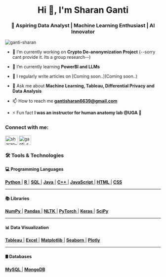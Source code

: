 <h1 align="center">Hi 👋, I'm Sharan Ganti</h1>
<h3 align="center">🚀 Aspiring Data Analyst | Machine Learning Enthusiast | AI Innovator</h3>

<p align="left"> <img src="https://komarev.com/ghpvc/?username=ganti-sharan&label=Profile%20views&color=0e75b6&style=flat" alt="ganti-sharan" /> </p>

- 🔭 I’m currently working on  **Crypto De-anonymization Project** (--sorry cant provide it. Its a group research--)

- 🌱 I’m currently learning **PowerBI and LLMs**

- 📝 I regularly write articles on [Coming soon..](Coming soon..)

- 💬 Ask me about **Machine Learning, Tableau, Differential Privacy and Data Analysis**

- 📫 How to reach me **gantisharan6639@gmail.com**

- ⚡ Fun fact **I was an instructor for human anatomy lab @UGA 🌚**

<h3 align="left">Connect with me:</h3>
<p align="left">
<a href="https://linkedin.com/in/sharan-ganti" target="blank"><img align="center" src="https://raw.githubusercontent.com/rahuldkjain/github-profile-readme-generator/master/src/images/icons/Social/linked-in-alt.svg" alt="sharan-ganti" height="30" width="40" /></a>
<a href="https://instagram.com/ganti_sharan" target="blank"><img align="center" src="https://raw.githubusercontent.com/rahuldkjain/github-profile-readme-generator/master/src/images/icons/Social/instagram.svg" alt="ganti_sharan" height="30" width="40" /></a>
</p>

### 🛠️ Tools & Technologies  

#### 💻 Programming Languages  
<p align="left">  
  <a href="https://www.python.org/" target="_blank">
    <b>Python</b>
  </a> |  
  <a href="https://www.r-project.org/" target="_blank">
    <b>R</b>
  </a> |  
  <a href="https://www.mysql.com/" target="_blank">
    <b>SQL</b>
  </a> |  
  <a href="https://www.java.com/" target="_blank">
    <b>Java</b>
  </a> |  
  <a href="https://isocpp.org/" target="_blank">  
    <b>C++</b>
  </a> |  
  <a href="https://developer.mozilla.org/en-US/docs/Web/JavaScript" target="_blank">
    <b>JavaScript</b>
  </a> |  
  <a href="https://developer.mozilla.org/en-US/docs/Web/HTML" target="_blank">
    <b>HTML</b>
  </a> |  
  <a href="https://developer.mozilla.org/en-US/docs/Web/CSS" target="_blank">
    <b>CSS</b>
  </a>  
</p>

---

#### 📚 Libraries  
<p align="left">  
  <a href="https://numpy.org/" target="_blank">
    <b>NumPy</b>
  </a> |  
  <a href="https://pandas.pydata.org/" target="_blank">
    <b>Pandas</b>
  </a> |  
  <a href="https://www.nltk.org/" target="_blank">
    <b>NLTK</b>
  </a> |   
  <a href="https://pytorch.org/" target="_blank">
    <b>PyTorch</b>
  </a> |  
  <a href="https://keras.io/" target="_blank">
    <b>Keras</b>
  </a> |  
  <a href="https://www.scipy.org/" target="_blank">
    <b>SciPy</b>
  </a>  
</p>

---

#### 📊 Data Visualization
<p align="left"> 
    <a href="https://www.tableau.com/" target="_blank">
    <b>Tableau</b>
  </a> | 
  <a href="https://www.microsoft.com/en-us/microsoft-365/excel" target="_blank">
    <b>Excel</b>
  </a> |
  <a href="https://matplotlib.org/" target="_blank">
    <b>Matplotlib</b>
  </a> |  
  <a href="https://seaborn.pydata.org/" target="_blank">
    <b>Seaborn</b>
  </a> |  
  <a href="https://plotly.com/" target="_blank">
    <b>Plotly</b>
  </a>  
 
</p>

---

#### 🛢️ Databases  
<p align="left">  
  <a href="https://www.mysql.com/" target="_blank">
    <b>MySQL</b>
  </a> |  
  <a href="https://www.mongodb.com/" target="_blank">
    <b>MongoDB</b>
  </a>  
</p>

